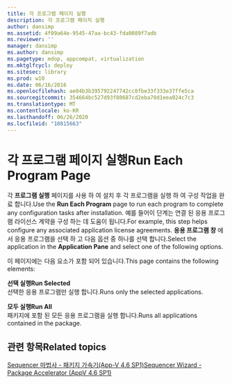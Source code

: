 ```yaml
---
title: 각 프로그램 페이지 실행
description: 각 프로그램 페이지 실행
author: dansimp
ms.assetid: 4f09a64e-9545-47aa-bc43-fda0089f7adb
ms.reviewer: ''
manager: dansimp
ms.author: dansimp
ms.pagetype: mdop, appcompat, virtualization
ms.mktglfcycl: deploy
ms.sitesec: library
ms.prod: w10
ms.date: 06/16/2016
ms.openlocfilehash: ae04b3b395792247742cc8fbe33f333e37ffe5ca
ms.sourcegitcommit: 354664bc527d93f80687cd2eba70d1eea024c7c3
ms.translationtype: MT
ms.contentlocale: ko-KR
ms.lasthandoff: 06/26/2020
ms.locfileid: "10815663"
---
```

# <span data-ttu-id="67f11-103">각 프로그램 페이지 실행</span><span class="sxs-lookup"><span data-stu-id="67f11-103">Run Each Program Page</span></span>


<span data-ttu-id="67f11-104">각 **프로그램 실행** 페이지를 사용 하 여 설치 후 각 프로그램을 실행 하 여 구성 작업을 완료 합니다.</span><span class="sxs-lookup"><span data-stu-id="67f11-104">Use the **Run Each Program** page to run each program to complete any configuration tasks after installation.</span></span> <span data-ttu-id="67f11-105">예를 들어이 단계는 연결 된 응용 프로그램 라이선스 계약을 구성 하는 데 도움이 됩니다.</span><span class="sxs-lookup"><span data-stu-id="67f11-105">For example, this step helps configure any associated application license agreements.</span></span> <span data-ttu-id="67f11-106">**응용 프로그램 창** 에서 응용 프로그램을 선택 하 고 다음 옵션 중 하나를 선택 합니다.</span><span class="sxs-lookup"><span data-stu-id="67f11-106">Select the application in the **Application Pane** and select one of the following options.</span></span>

<span data-ttu-id="67f11-107">이 페이지에는 다음 요소가 포함 되어 있습니다.</span><span class="sxs-lookup"><span data-stu-id="67f11-107">This page contains the following elements:</span></span>

<a href="" id="run-selected"></a>**<span data-ttu-id="67f11-108">선택 실행</span><span class="sxs-lookup"><span data-stu-id="67f11-108">Run Selected</span></span>**  
<span data-ttu-id="67f11-109">선택한 응용 프로그램만 실행 합니다.</span><span class="sxs-lookup"><span data-stu-id="67f11-109">Runs only the selected applications.</span></span>

<a href="" id="run-all"></a>**<span data-ttu-id="67f11-110">모두 실행</span><span class="sxs-lookup"><span data-stu-id="67f11-110">Run All</span></span>**  
<span data-ttu-id="67f11-111">패키지에 포함 된 모든 응용 프로그램을 실행 합니다.</span><span class="sxs-lookup"><span data-stu-id="67f11-111">Runs all applications contained in the package.</span></span>

## <span data-ttu-id="67f11-112">관련 항목</span><span class="sxs-lookup"><span data-stu-id="67f11-112">Related topics</span></span>


[<span data-ttu-id="67f11-113">Sequencer 마법사 - 패키지 가속기(App-V 4.6 SP1)</span><span class="sxs-lookup"><span data-stu-id="67f11-113">Sequencer Wizard - Package Accelerator (AppV 4.6 SP1)</span></span>](sequencer-wizard---package-accelerator--appv-46-sp1-.md)

 

 





